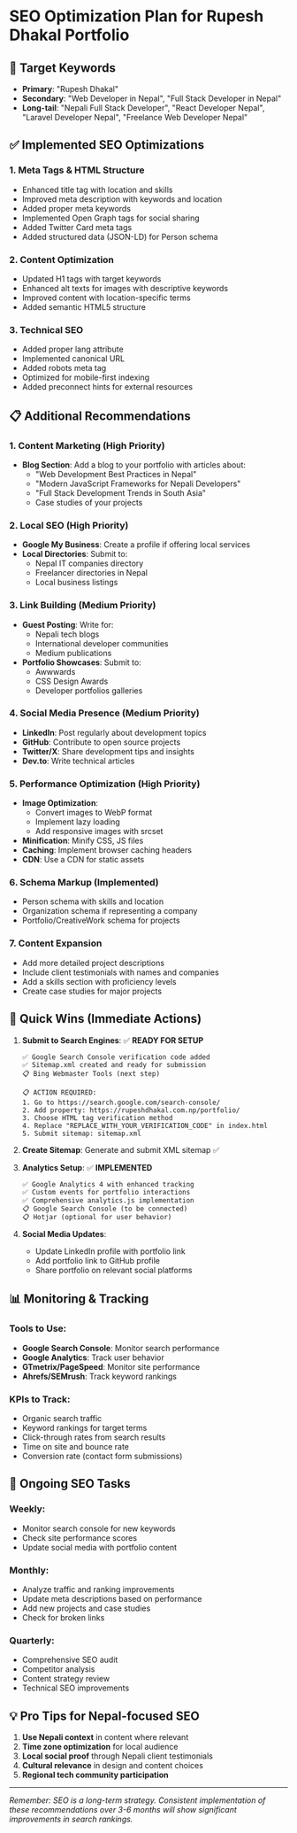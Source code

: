 # SEO Optimization Plan for Rupesh Dhakal Portfolio

## 🎯 Target Keywords
- **Primary**: "Rupesh Dhakal"
- **Secondary**: "Web Developer in Nepal", "Full Stack Developer in Nepal"
- **Long-tail**: "Nepali Full Stack Developer", "React Developer Nepal", "Laravel Developer Nepal", "Freelance Web Developer Nepal"

## ✅ Implemented SEO Optimizations

### 1. Meta Tags & HTML Structure
- Enhanced title tag with location and skills
- Improved meta description with keywords and location
- Added proper meta keywords
- Implemented Open Graph tags for social sharing
- Added Twitter Card meta tags
- Added structured data (JSON-LD) for Person schema

### 2. Content Optimization
- Updated H1 tags with target keywords
- Enhanced alt texts for images with descriptive keywords
- Improved content with location-specific terms
- Added semantic HTML5 structure

### 3. Technical SEO
- Added proper lang attribute
- Implemented canonical URL
- Added robots meta tag
- Optimized for mobile-first indexing
- Added preconnect hints for external resources

## 📋 Additional Recommendations

### 1. **Content Marketing** (High Priority)
- **Blog Section**: Add a blog to your portfolio with articles about:
  - "Web Development Best Practices in Nepal"
  - "Modern JavaScript Frameworks for Nepali Developers"
  - "Full Stack Development Trends in South Asia"
  - Case studies of your projects

### 2. **Local SEO** (High Priority)
- **Google My Business**: Create a profile if offering local services
- **Local Directories**: Submit to:
  - Nepal IT companies directory
  - Freelancer directories in Nepal
  - Local business listings

### 3. **Link Building** (Medium Priority)
- **Guest Posting**: Write for:
  - Nepali tech blogs
  - International developer communities
  - Medium publications
- **Portfolio Showcases**: Submit to:
  - Awwwards
  - CSS Design Awards
  - Developer portfolios galleries

### 4. **Social Media Presence** (Medium Priority)
- **LinkedIn**: Post regularly about development topics
- **GitHub**: Contribute to open source projects
- **Twitter/X**: Share development tips and insights
- **Dev.to**: Write technical articles

### 5. **Performance Optimization** (High Priority)
- **Image Optimization**: 
  - Convert images to WebP format
  - Implement lazy loading
  - Add responsive images with srcset
- **Minification**: Minify CSS, JS files
- **Caching**: Implement browser caching headers
- **CDN**: Use a CDN for static assets

### 6. **Schema Markup** (Implemented)
- Person schema with skills and location
- Organization schema if representing a company
- Portfolio/CreativeWork schema for projects

### 7. **Content Expansion**
- Add more detailed project descriptions
- Include client testimonials with names and companies
- Add a skills section with proficiency levels
- Create case studies for major projects

## 🚀 Quick Wins (Immediate Actions)

1. **Submit to Search Engines**: ✅ **READY FOR SETUP**
   ```
   ✅ Google Search Console verification code added
   ✅ Sitemap.xml created and ready for submission
   📋 Bing Webmaster Tools (next step)
   
   📋 ACTION REQUIRED:
   1. Go to https://search.google.com/search-console/
   2. Add property: https://rupeshdhakal.com.np/portfolio/
   3. Choose HTML tag verification method
   4. Replace "REPLACE_WITH_YOUR_VERIFICATION_CODE" in index.html
   5. Submit sitemap: sitemap.xml
   ```

2. **Create Sitemap**: Generate and submit XML sitemap ✅

3. **Analytics Setup**: ✅ **IMPLEMENTED**
   ```html
   ✅ Google Analytics 4 with enhanced tracking
   ✅ Custom events for portfolio interactions
   ✅ Comprehensive analytics.js implementation
   📋 Google Search Console (to be connected)
   📋 Hotjar (optional for user behavior)
   ```

4. **Social Media Updates**:
   - Update LinkedIn profile with portfolio link
   - Add portfolio link to GitHub profile
   - Share portfolio on relevant social platforms

## 📊 Monitoring & Tracking

### Tools to Use:
- **Google Search Console**: Monitor search performance
- **Google Analytics**: Track user behavior
- **GTmetrix/PageSpeed**: Monitor site performance
- **Ahrefs/SEMrush**: Track keyword rankings

### KPIs to Track:
- Organic search traffic
- Keyword rankings for target terms
- Click-through rates from search results
- Time on site and bounce rate
- Conversion rate (contact form submissions)

## 🔄 Ongoing SEO Tasks

### Weekly:
- Monitor search console for new keywords
- Check site performance scores
- Update social media with portfolio content

### Monthly:
- Analyze traffic and ranking improvements
- Update meta descriptions based on performance
- Add new projects and case studies
- Check for broken links

### Quarterly:
- Comprehensive SEO audit
- Competitor analysis
- Content strategy review
- Technical SEO improvements

## 💡 Pro Tips for Nepal-focused SEO

1. **Use Nepali context** in content where relevant
2. **Time zone optimization** for local audience
3. **Local social proof** through Nepali client testimonials
4. **Cultural relevance** in design and content choices
5. **Regional tech community participation**

---

*Remember: SEO is a long-term strategy. Consistent implementation of these recommendations over 3-6 months will show significant improvements in search rankings.*
